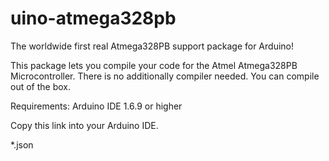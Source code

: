 # uino-atmega328pb

The worldwide first real Atmega328PB support package for Arduino!

This package lets you compile your code for the Atmel Atmega328PB Microcontroller. There is no additionally compiler needed. You can compile out of the box.

Requirements: Arduino IDE 1.6.9 or higher

Copy this link into your Arduino IDE.

*.json
